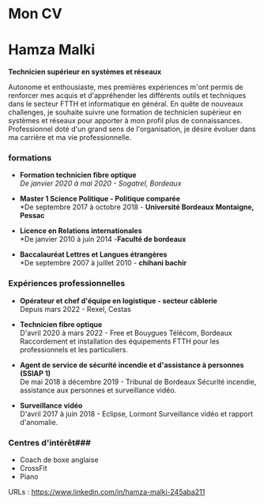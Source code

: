 # Mon CV

# Hamza Malki

**Technicien supérieur en systèmes et réseaux**

Autonome et enthousiaste, mes premières expériences m'ont permis de renforcer mes acquis et d'appréhender les différents outils et techniques dans le secteur FTTH et informatique en général. En quête de nouveaux challenges, je souhaite suivre une formation de technicien supérieur en systèmes et réseaux pour apporter à mon profil plus de connaissances. Professionnel doté d'un grand sens de l'organisation, je désire évoluer dans ma carrière et ma vie professionnelle.


### formations

- **Formation technicien fibre optique**  
  *De janvier 2020 à mai 2020 - Sogatrel, Bordeaux*

- **Master 1 Science Politique - Politique comparée**  
  *De septembre 2017 à octobre 2018 - **Université Bordeaux Montaigne, Pessac**

- **Licence en Relations internationales**  
  *De janvier 2010 à juin 2014 -**Faculté de bordeaux**

- **Baccalauréat Lettres et Langues étrangères**  
  *De septembre 2007 à juillet 2010 - **chihani bachir**

### Expériences professionnelles

- **Opérateur et chef d'équipe en logistique - secteur câblerie**  
  Depuis mars 2022 - Rexel, Cestas
  
- **Technicien fibre optique**  
  D'avril 2020 à mars 2022 - Free et Bouygues Télécom, Bordeaux  
  Raccordement et installation des équipements FTTH pour les professionnels et les particuliers.

- **Agent de service de sécurité incendie et d'assistance à personnes (SSIAP 1)**  
  De mai 2018 à décembre 2019 - Tribunal de Bordeaux 
  Sécurité incendie, assistance aux personnes et surveillance vidéo.

- **Surveillance vidéo**  
  D'avril 2017 à juin 2018 - Eclipse, Lormont 
  Surveillance vidéo et rapport d'anomalie.
  

### Centres d'intérêt###

- Coach de boxe anglaise
- CrossFit
- Piano

URLs :
 https://www.linkedin.com/in/hamza-malki-245aba211
